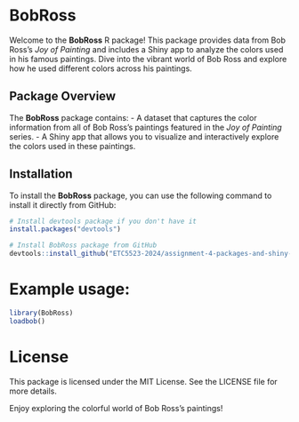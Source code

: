 
<!-- README.md is generated from README.Rmd. Please edit that file -->

# BobRoss

Welcome to the **BobRoss** R package! This package provides data from
Bob Ross’s *Joy of Painting* and includes a Shiny app to analyze the
colors used in his famous paintings. Dive into the vibrant world of Bob
Ross and explore how he used different colors across his paintings.

## Package Overview

The **BobRoss** package contains: - A dataset that captures the color
information from all of Bob Ross’s paintings featured in the *Joy of
Painting* series. - A Shiny app that allows you to visualize and
interactively explore the colors used in these paintings.

## Installation

To install the **BobRoss** package, you can use the following command to
install it directly from GitHub:

``` r
# Install devtools package if you don't have it
install.packages("devtools")

# Install BobRoss package from GitHub
devtools::install_github("ETC5523-2024/assignment-4-packages-and-shiny-apps-Raodityaaa/BobRoss")
```

# Example usage:

``` r
library(BobRoss)
loadbob()
```

# License

This package is licensed under the MIT License. See the LICENSE file for
more details.

Enjoy exploring the colorful world of Bob Ross’s paintings!

